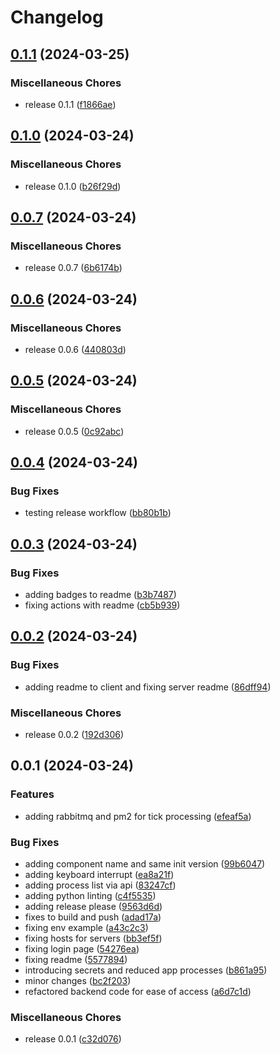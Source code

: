 # Changelog

## [0.1.1](https://github.com/brayn003/stonk.ninja/compare/stonk.ninja-server-v0.1.0...stonk.ninja-server-v0.1.1) (2024-03-25)


### Miscellaneous Chores

* release 0.1.1 ([f1866ae](https://github.com/brayn003/stonk.ninja/commit/f1866ae8b574761f8da393c4a5786ee1f2c141dd))

## [0.1.0](https://github.com/brayn003/stonk.ninja/compare/stonk.ninja-server-v0.0.7...stonk.ninja-server-v0.1.0) (2024-03-24)


### Miscellaneous Chores

* release 0.1.0 ([b26f29d](https://github.com/brayn003/stonk.ninja/commit/b26f29de37e101846ad0d1077a68a6d3e8b0aa2a))

## [0.0.7](https://github.com/brayn003/stonk.ninja/compare/stonk.ninja-server-v0.0.6...stonk.ninja-server-v0.0.7) (2024-03-24)


### Miscellaneous Chores

* release 0.0.7 ([6b6174b](https://github.com/brayn003/stonk.ninja/commit/6b6174b20b76fad05e77f6ad0e42ef9da73bc374))

## [0.0.6](https://github.com/brayn003/stonk.ninja/compare/stonk.ninja-server-v0.0.5...stonk.ninja-server-v0.0.6) (2024-03-24)


### Miscellaneous Chores

* release 0.0.6 ([440803d](https://github.com/brayn003/stonk.ninja/commit/440803dcf27c7a26ae0e7734a707d8279d45bc0c))

## [0.0.5](https://github.com/brayn003/stonk.ninja/compare/stonk.ninja-server-v0.0.4...stonk.ninja-server-v0.0.5) (2024-03-24)


### Miscellaneous Chores

* release 0.0.5 ([0c92abc](https://github.com/brayn003/stonk.ninja/commit/0c92abcbf34d1500c0ab49ce94bc0cd949f1dc46))

## [0.0.4](https://github.com/brayn003/stonk.ninja/compare/stonk.ninja-server-v0.0.3...stonk.ninja-server-v0.0.4) (2024-03-24)


### Bug Fixes

* testing release workflow ([bb80b1b](https://github.com/brayn003/stonk.ninja/commit/bb80b1bdbbc5db70d296815eba7ce44e14935bd1))

## [0.0.3](https://github.com/brayn003/stonk.ninja/compare/stonk.ninja-server-v0.0.2...stonk.ninja-server-v0.0.3) (2024-03-24)


### Bug Fixes

* adding badges to readme ([b3b7487](https://github.com/brayn003/stonk.ninja/commit/b3b7487230d39b9d91523c948471cf4f4dfd85e5))
* fixing actions with readme ([cb5b939](https://github.com/brayn003/stonk.ninja/commit/cb5b93944b8a32783462d1bb8090e7d1a91b3d5a))

## [0.0.2](https://github.com/brayn003/stonk.ninja/compare/stonk.ninja-server-v0.0.1...stonk.ninja-server-v0.0.2) (2024-03-24)


### Bug Fixes

* adding readme to client and fixing server readme ([86dff94](https://github.com/brayn003/stonk.ninja/commit/86dff940f1d921cc55eb3e9f817dbdf604de3b4e))


### Miscellaneous Chores

* release 0.0.2 ([192d306](https://github.com/brayn003/stonk.ninja/commit/192d306b714948501d44a9923d441cb586bb0e67))

## 0.0.1 (2024-03-24)


### Features

* adding rabbitmq and pm2 for tick processing ([efeaf5a](https://github.com/brayn003/stonk.ninja/commit/efeaf5a17ac2997486b84d369954ed1bc7c6c4f8))


### Bug Fixes

* adding component name and same init version ([99b6047](https://github.com/brayn003/stonk.ninja/commit/99b60478682b7c21163d8f9bc08107bccbd5afff))
* adding keyboard interrupt ([ea8a21f](https://github.com/brayn003/stonk.ninja/commit/ea8a21faf47bcfde84424ba9959b0410f6856d50))
* adding process list via api ([83247cf](https://github.com/brayn003/stonk.ninja/commit/83247cff7c24cde52f0879ac4236ca4863b82a59))
* adding python linting ([c4f5535](https://github.com/brayn003/stonk.ninja/commit/c4f5535793a43436a836ab4cb2a50588754d7115))
* adding release please ([9563d6d](https://github.com/brayn003/stonk.ninja/commit/9563d6dc6652ac613763a755297e353cf6534233))
* fixes to build and push ([adad17a](https://github.com/brayn003/stonk.ninja/commit/adad17a5bdf39cb8a6f70dfd66c47dc0533cdf49))
* fixing env example ([a43c2c3](https://github.com/brayn003/stonk.ninja/commit/a43c2c339b6465e95eb75e7faf814b5da0d3eb31))
* fixing hosts for servers ([bb3ef5f](https://github.com/brayn003/stonk.ninja/commit/bb3ef5f6ee0d3fea720465390587ec4f5a8981ef))
* fixing login page ([54276ea](https://github.com/brayn003/stonk.ninja/commit/54276ea73af53fd224e93d1531a8e8488ad58dba))
* fixing readme ([5577894](https://github.com/brayn003/stonk.ninja/commit/55778940c914fe8be09734a0152a3bf97da9179a))
* introducing secrets and reduced app processes ([b861a95](https://github.com/brayn003/stonk.ninja/commit/b861a953d659fae1b728cd9d13a0b7f15e070491))
* minor changes ([bc2f203](https://github.com/brayn003/stonk.ninja/commit/bc2f2030419c405869d58586de1e5d197b2c98d7))
* refactored backend code for ease of access ([a6d7c1d](https://github.com/brayn003/stonk.ninja/commit/a6d7c1d9c0ec17bd606058417c122eacdf63f03f))


### Miscellaneous Chores

* release 0.0.1 ([c32d076](https://github.com/brayn003/stonk.ninja/commit/c32d076e007a33218578b7e5d1609f642c88bd64))

